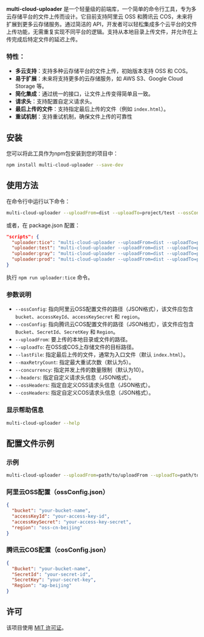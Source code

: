 
**multi-cloud-uploader** 是一个轻量级的前端库，一个简单的命令行工具，专为多云存储平台的文件上传而设计。它目前支持阿里云 OSS 和腾讯云 COS，未来将扩展到更多云存储服务。通过简洁的 API，开发者可以轻松集成多个云平台的文件上传功能，无需重复实现不同平台的逻辑。支持从本地目录上传文件，并允许在上传完成后特定文件的延迟上传。

### 特性：
- **多云支持**：支持多种云存储平台的文件上传，初始版本支持 OSS 和 COS。
- **易于扩展**：未来将支持更多的云存储服务，如 AWS S3、Google Cloud Storage 等。
- **简化集成**：通过统一的接口，让文件上传变得简单且一致。
- **请求头**：支持配置自定义请求头。
- **最后上传的文件**：支持指定最后上传的文件（例如 `index.html`）。
- **重试机制**：支持重试机制，确保文件上传的可靠性


## 安装

您可以将此工具作为npm包安装到您的项目中：

```bash
npm install multi-cloud-uploader --save-dev 
```

## 使用方法

在命令行中运行以下命令：

```bash
multi-cloud-uploader --uploadFrom=dist --uploadTo=project/test --ossConfig=./oss.test.conf.json 
```

或者，在 package.json 配置：

```json
"scripts": {
  "uploader:tice": "multi-cloud-uploader --uploadFrom=dist --uploadTo=project/tice  --config=./oss.tice.conf.json",
  "uploader:test": "multi-cloud-uploader --uploadFrom=dist --uploadTo=project/test  --config=./oss.test.conf.json",
  "uploader:gray": "multi-cloud-uploader --uploadFrom=dist --uploadTo=project/gray  --config=./oss.gray.conf.json",
  "uploader:prod": "multi-cloud-uploader --uploadFrom=dist --uploadTo=project/prod  --config=./oss.prod.conf.json"
}
```

执行 `npm run uploader:tice` 命令。

### 参数说明

- `--ossConfig`: 指向阿里云OSS配置文件的路径（JSON格式），该文件应包含 `bucket`、`accessKeyId`、`accessKeySecret` 和 `region`。
- `--cosConfig`: 指向腾讯云COS配置文件的路径（JSON格式），该文件应包含 `Bucket`、`SecretId`、`SecretKey` 和 `Region`。
- `--uploadFrom`: 要上传的本地目录或文件的路径。
- `--uploadTo`: 在OSS或COS上存储文件的目标路径。
- `--lastFile`: 指定最后上传的文件，通常为入口文件（默认 `index.html`）。
- `--maxRetryCount`: 指定最大重试次数（默认为5）。
- `--concurrency`: 指定并发上传的数量限制（默认为10）。
- `--headers`: 指定自定义请求头信息（JSON格式）。
- `--ossHeaders`: 指定自定义OSS请求头信息（JSON格式）。
- `--cosHeaders`: 指定自定义COS请求头信息（JSON格式）。

### 显示帮助信息

```bash
multi-cloud-uploader --help
```

## 配置文件示例

### 示例

```bash
multi-cloud-uploader --uploadFrom=path/to/uploadFrom --uploadTo=path/to/uploadTo --headers='{"x-my-header":"my-value"}' --ossConfig=config/ossConfig.json  --cosConfig=config/cosConfig.json
```

### 阿里云OSS配置（ossConfig.json）

```json
{
  "bucket": "your-bucket-name",
  "accessKeyId": "your-access-key-id",
  "accessKeySecret": "your-access-key-secret",
  "region": "oss-cn-beijing"
}
```

### 腾讯云COS配置（cosConfig.json）

```json
{
  "Bucket": "your-bucket-name",
  "SecretId": "your-secret-id",
  "SecretKey": "your-secret-key",
  "Region": "ap-beijing"
}
```

## 许可

该项目使用 [MIT 许可证](LICENSE)。
